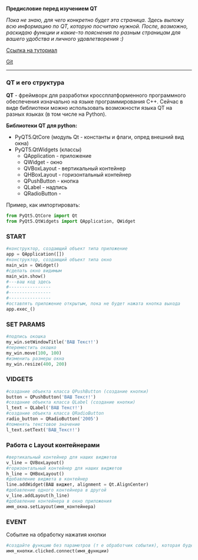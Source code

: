 
**Предисловие перед изучением QT**

*Пока не знаю, для чего конкретно будет эта страница. Здесь выложу всю информацию по QT, которую посчитаю нужной. После, возможно, раскидаю функции и какие-то пояснения по разным страницам для вашего удобства и личного удовлетворения :)*

[Ссылка на туториал](https://doc.qt.io/qtforpython-6/tutorials/basictutorial/widgets.html)

[Git](https://github.com/locustdm/algoritmika_python)

---

### QT и его структура

**QT** - фреймворк для разработки кроссплатформенного программного обеспечения изначально на языке программирования С++. Сейчас в виде библиотеки можно использовать возможности языка QT на разных языках (в том числе на Python). 
<!-- ==== -->
<!-- --- -->


**Библиотеки QT для python:**
- PyQT5.QtCore (модуль Qt - константы и флаги, опред внешний вид окна)
- PyQT5.QtWidgets
    (классы)
    - QApplication - приложение
    - QWidget - окно
    - QVBoxLayout - вертикальный контейнер
    - QHBoxLayout - горизонтальный контейнер
    - QPushButton - кнопка
    - QLabel - надпись
    - QRadioButton - 

Пример, как импортировать:
```python
from PyQt5.QtCore import Qt
from PyQt5.QtWidgets import QApplication, QWidget
```

### START 

```python 
#конструктор, создающий объект типа приложение
app = QApplication([]) 
#конструктор, создающий объект типа окно
main_win = QWidget()
#сделать окно видимым
main_win.show()
#---ваш код здесь
#----------------
#----------------
#----------------
#оставлять приложение открытым, пока не будет нажата кнопка выхода
app.exec_()
```

### SET PARAMS
```python 
#подпись окошка
my_win.setWindowTitle('ВАШ Текст!')
#переместить окошко
my_win.move(100, 100)
#изменить размеры окна
my_win.resize(400, 200)
```

### VIDGETS

```python
#создание объекта класса QPushButton (создание кнопки) 
button = QPushButton('ВАШ Текст!')
#создание объекта класса QLabel (создание кнопки) 
l_text = QLabel('ВАШ Текст!')
#создание объекта класса QRadioButton 
radio_button = QRadioButton('2005')
#поменять текстовое значение
l_text.setText('ВАШ_Текст!')
```
 
### Работа с Layout контейнерами

```python
#вертикальный контейнер для наших виджетов 
v_line = QVBoxLayout()
#горизонтальный контейнер для наших виджетов 
h_line = QHBoxLayout()
#добавление виджета в контейнер
line.addWidget(ВАШ виджет, alignment = Qt.AlignCenter)
#добавление одного контейнера в другой
v_line.addLayout(h_line)
#добавление контейнера в окно приложения
имя_окна.setLayout(имя_контейнера)
```

### EVENT
Событие на обработку нажатия кнопки

```python
#создайте функцию без параметров (т е обработчик события), которая будет говорить, что делать, когда нажата кнопка
имя_кнопки.clicked.connect(имя_функции)
```
